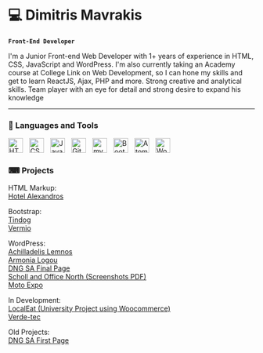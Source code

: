 # 💻 Dimitris Mavrakis

**`Front-End Developer`**


I'm a Junior Front-end Web Developer with 1+ years of experience in HTML, CSS, JavaScript and WordPress. I'm also currently taking an Academy course at College Link on Web Development, so I can hone my skills and get to learn ReactJS, Ajax, PHP and more.
Strong creative and analytical skills. Team player with an eye for detail and strong desire to expand his knowledge

---

### 🧰 Languages and Tools

<img align="left" alt="HTML" width="30px" style="padding-right:10px;" src="https://cdn.jsdelivr.net/gh/devicons/devicon/icons/html5/html5-plain.svg" />
<img align="left" alt="CSS" width="30px" style="padding-right:10px;" src="https://cdn.jsdelivr.net/gh/devicons/devicon/icons/css3/css3-plain.svg" />
<img align="left" alt="JavaScript" width="30px" style="padding-right:10px;" src="https://cdn.jsdelivr.net/gh/devicons/devicon/icons/javascript/javascript-plain.svg" />
<img align="left" alt="GitHub" width="30px" style="padding-right:10px;" src="https://cdn.jsdelivr.net/gh/devicons/devicon/icons/github/github-original.svg" />
<img align="left" alt="mySQL" width="30px" style="padding-right:10px;" src="https://cdn.jsdelivr.net/gh/devicons/devicon/icons/mysql/mysql-original-wordmark.svg" />
<img align="left" alt="Bootstrap" width="30px" style="padding-right:10px;" src="https://cdn.jsdelivr.net/gh/devicons/devicon/icons/bootstrap/bootstrap-original.svg" />
<img align="left" alt="Atom" width="30px" style="padding-right:10px;" src="https://cdn.jsdelivr.net/gh/devicons/devicon/icons/atom/atom-original.svg" />
<img align="left" alt="WordPress" width="30px" style="padding-right:10px;" src="https://cdn.jsdelivr.net/gh/devicons/devicon/icons/wordpress/wordpress-plain.svg" />
<br />

#

### ⌨ Projects

HTML Markup:<br>
<a href="https://hotel-alexandros.gr/">Hotel Alexandros</a>
<br>

Bootstrap:<br>
<a href="https://github.com/dmavrakis/tindog">Tindog</a>
<br>
<a href="https://vermiocoldstores.gr/">Vermio</a>
<br>

WordPress:<br>
<a href="https://achilladelislemnos.gr/">Achilladelis Lemnos</a>
<br>
<a href="https://armonialogou.gr/">Armonia Logou</a>
<br>
<a href="https://dngsa.gr/">DNG SA Final Page</a><br>
<a href="https://github.com/dmavrakis/pdf_portofolio/blob/main/screencapture-north-schoolandoffice-dimitris-aboutdev-gr-2023-01-19-09_43_19.pdf
">Scholl and Office North (Screenshots PDF)</a>
<br>
<a href="https://moto-expo.gr">Moto Expo</a><br>

In Development:<br>
<a href="https://dmavrakis.biz">LocalEat (University Project using Woocommerce)</a>
<br>
<a href="https://verde.sila.aboutdev.gr/">Verde-tec</a>
<br>

Old Projects:<br>
<a href="https://zealous-bhabha.88-198-58-118.plesk.page/">DNG SA First Page</a>

#
